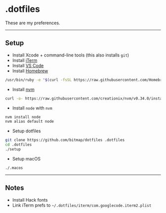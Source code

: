 # .dotfiles
These are my preferences.

----------
## Setup

- Install Xcode + command-line tools (this also installs `git`)
- Install [iTerm](https://www.iterm2.com/downloads.html)
- Install [VS Code](https://code.visualstudio.com/download)
- Install [Homebrew](https://brew.sh/)
```sh
/usr/bin/ruby -e "$(curl -fsSL https://raw.githubusercontent.com/Homebrew/install/master/install)"
```
- Install [nvm](https://github.com/creationix/nvm)
```sh
curl -o- https://raw.githubusercontent.com/creationix/nvm/v0.34.0/install.sh | bash
```
- Install `node` with `nvm`
```sh
nvm install node
nvm alias default node
```
- Setup dotfiles
```sh
git clone https://github.com/bitmap/dotfiles .dotfiles
cd .dotfiles
./setup
```
- Setup macOS
```sh
./.macos
```
----------
## Notes

- Install Hack fonts
- Link iTerm prefs to `~/.dotfiles/iterm/com.googlecode.iterm2.plist`
